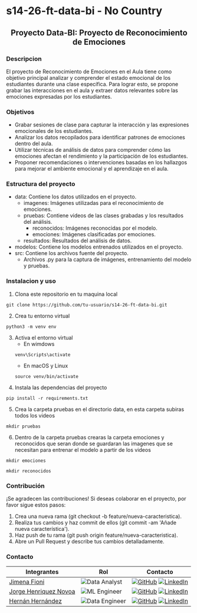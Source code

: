 # s14-26-ft-data-bi - No Country 

<div align="center">

## Proyecto Data-BI: Proyecto de Reconocimiento de Emociones 

</div>



### Descripcion
El proyecto de Reconocimiento de Emociones en el Aula tiene como objetivo principal analizar y comprender el estado emocional de los estudiantes durante una clase específica. Para lograr esto, se propone grabar las interacciones en el aula y extraer datos relevantes sobre las emociones expresadas por los estudiantes.

### Objetivos 
* Grabar sesiones de clase para capturar la interacción y las expresiones emocionales de los estudiantes.
* Analizar los datos recopilados para identificar patrones de emociones dentro del aula.
* Utilizar técnicas de análisis de datos para comprender cómo las emociones afectan el rendimiento y la participación de los estudiantes.
* Proponer recomendaciones o intervenciones basadas en los hallazgos para mejorar el ambiente emocional y el aprendizaje en el aula.

### Estructura del proyecto 
* data: Contiene los datos utilizados en el proyecto.
    * imagenes: Imágenes utilizadas para el reconocimiento de emociones.
    * pruebas: Contiene videos de las clases grabadas y los resultados del análisis. 
        * reconocidos: Imágenes reconocidas por el modelo.
        * emociones: Imágenes clasificadas por emociones.
    * resultados: Resultados del análisis de datos.
* modelos: Contiene los modelos entrenados utilizados en el proyecto.
* src: Contiene los archivos fuente del proyecto.
    * Archivos .py para la captura de imágenes, entrenamiento del modelo y pruebas.

### Instalacion y uso
1. Clona este repositorio en tu maquina local
```
git clone https://github.com/tu-usuario/s14-26-ft-data-bi.git
```
2. Crea tu entorno virtual
```
python3 -m venv env
```
3. Activa el entorno virtual
    * En wimdows
    ```
    venv\Scripts\activate
    ```
    * En macOS y Linux
    ```
    source venv/bin/activate
    ```
4. Instala las dependencias del proyecto
```
pip install -r requirements.txt
```
5. Crea la carpeta pruebas en el directorio data, en esta carpeta subiras todos los videos
```
mkdir pruebas
```
6. Dentro de la carpeta pruebas crearas la carpeta emociones y reconocidos que seran donde se guardaran las imagenes que se necesitan para entrenar el modelo a partir de los videos
```
mkdir emociones
```
```
mkdir reconocidos
```

### Contribución
¡Se agradecen las contribuciones! Si deseas colaborar en el proyecto, por favor sigue estos pasos:

1. Crea una nueva rama (git checkout -b feature/nueva-caracteristica).
2. Realiza tus cambios y haz commit de ellos (git commit -am 'Añade nueva característica').
3. Haz push de tu rama (git push origin feature/nueva-caracteristica).
4. Abre un Pull Request y describe tus cambios detalladamente.


### Contacto

| Integrantes | Rol | Contacto
|------------|------------|------------|
| [Jimena Fioni](https://github.com/JimeFioni) | ![Data Analyst](https://img.shields.io/badge/Data%20Analyst-black?style=for-the-badge&color=%23fdfd96) | [![GitHub](https://img.shields.io/badge/GitHub-100000?style=for-the-badge&logo=github&logoColor=white)](https://github.com/JimeFioni) [![LinkedIn](https://img.shields.io/badge/LinkedIn-0077B5?style=for-the-badge&logo=linkedin&logoColor=white)](https://www.linkedin.com/in/jimena-fioni/)
| [Jorge Henriquez Novoa](https://github.com/jorgea-hn) | ![ML Engineer](https://img.shields.io/badge/ML%20Engineer-black?style=for-the-badge&color=%2384b6f4) | [![GitHub](https://img.shields.io/badge/GitHub-100000?style=for-the-badge&logo=github&logoColor=white)](https://github.com/jorgea-hn) [![LinkedIn](https://img.shields.io/badge/LinkedIn-0077B5?style=for-the-badge&logo=linkedin&logoColor=white)](https://www.linkedin.com/in/jorge-henriquez-novoa/)
| [Hernán Hernández](github.com/hernandroz) | ![Data Engineer](https://img.shields.io/badge/Data%20Engineer-black?style=for-the-badge&color=%2384b6f4) | [![GitHub](https://img.shields.io/badge/GitHub-100000?style=for-the-badge&logo=github&logoColor=white)](github.com/hernandroz) [![LinkedIn](https://img.shields.io/badge/LinkedIn-0077B5?style=for-the-badge&logo=linkedin&logoColor=white)](http://linkedin.com/in/hernandroz)



